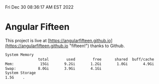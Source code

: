 Fri Dec 30 08:36:17 AM EST 2022

# Angular Fifteen


This project is live at [https://angularfifteen.github.io](https://angularfifteen.github.io "fifteen!") thanks to Github.

```bash
System Memory
               total        used        free      shared  buff/cache   available
Mem:            15Gi       9.2Gi       1.2Gi       1.0Gi       4.9Gi       4.7Gi
Swap:          8.0Gi       3.9Gi       4.1Gi
System Storage
1.5G	.
```
```bash
